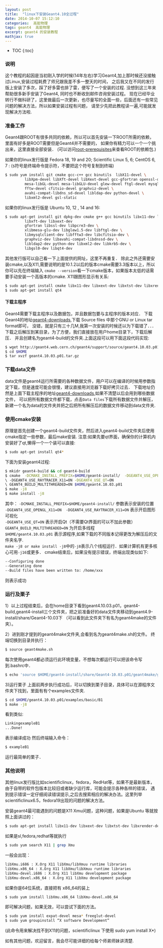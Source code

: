```yaml
---
layout: post
title:  "linux下安装Geant4.10全过程"
date: 2014-10-07 15:12:10
categories:  高能物理 
tags: geant4  高能物理
excerpt: geant4 的安装教程
mathjax: true
---
```

* TOC
{:toc}

### 说明
这个教程的起因是当初刚入学的时候(14年左右)学习Geant4,加上那时候还没接触过Linux,安装过程耗费了师兄跟我差不多一整天的时间，
之后我又在不同的发行版上安装了多次，踩了好多雷也排了雷，便写了一个安装的过程. 没想到这三年来帮助很多新手安装了Geant4,
同时也不断收到邮件咨询安装过程。
现在已经毕业转行不做科研了，这里做最后一次更新，也尽量写的全面一些，后面还有一些常见问题的解决方法，所以如果安装过程有问题，
请至少先把此教程读一遍,可能就发现解决方法啦.

### 准备工作

Geant4跟ROOT有很多共同的依赖，所以可以首先安装一下ROOT所需的依赖，里面有好多是ROOT需要但是Geant4并不需要的，
如果你有精力可以一个一个挑出来，这里直接全部安装．
(可以访问[root-prerequisites](https://root.cern.ch/build-prerequisites)来查看ROOT的依赖包.)

如果你的linux发行版是 Fedora 18, 19 and 20; Scientific Linux 5, 6; CentOS 6, 7 :
(`$`符号是终端命令提示符，不要把这个符号复制到终端)  
```bash
$ sudo yum install git cmake gcc-c++ gcc binutils  libX11-devel \  
         libXpm-devel libXft-devel libXext-devel gcc-gfortran openssl-devel pcre-devel \
         mesa-libGL-devel mesa-libGLU-devel glew-devel ftgl-devel mysql-devel \
         fftw-devel cfitsio-devel graphviz-devel \
         avahi-compat-libdns_sd-devel libldap-dev python-devel \
         libxml2-devel gsl-static
```
如果你的linux发行版是 Ubuntu 10, 12 , 14 and 16:

```bash
$ sudo apt-get install git dpkg-dev cmake g++ gcc binutils libx11-dev libxpm-dev \
         libxft-dev libxext-dev
         gfortran libssl-dev libpcre3-dev \
         xlibmesa-glu-dev libglew1.5-dev libftgl-dev \
         libmysqlclient-dev libfftw3-dev libcfitsio-dev \
         graphviz-dev libavahi-compat-libdnssd-dev \
         libldap2-dev python-dev libxml2-dev libkrb5-dev \
         libgsl0-dev libqt4-dev
```

其他发行版可以自己看一下上面提供的网址，这里不再重复．
除此之外还需要安装cmake,以及X11,需要说明的是10.1.2以后的版本cmake需要3.3版本以上，所以你可以先在终端输入
`cmake --version`看一下cmake版本，如果版本太低的话需要手动安装一个高版本的cmake. X11跟图形显示有关系:

```bash
$ sudo apt-get install cmake libx11-dev libxext-dev libxtst-dev libxrender-dev libxmu-dev  libxmuu-dev #安装需要的工具
$ sudo apt-get install qt4
```
#### 下载主程序
Geant4需要下载主程序以及数据包，并且数据包要与主程序的版本对应．
下载Geant4的地址[geant4-downloads](http://geant4.cern.ch/support/download.shtml),下载 Source files 中那个GNU or Linux tar format即可，
没错，就是只有三十几M,我第一次安装的时候还以为下载错了．．．下载之后解压到某目录，为了方便，我们直接放在用户home目录下，下载后解压．
并且创建名为geant4-build的文件夹.上面这段可以用下面这段代码实现:
```bash
$ wget http://geant4.web.cern.ch/geant4/support/source/geant4.10.03.p01.tar.gz -O  $HOME/geant4.10.03.p01.tar.gz #下载源程序
$ cd $HOME
$ tar xvzf geant4.10.03.p01.tar.gz
```

### 下载data文件
data文件是geant4运行所需要的各种数据文件，用户可以在编译的时候用参数指定下载，但是速度可能会很慢，建议直接用浏览器下载好拷贝过去．
下载地址仍然是上面下载主程序的地址[geant4-downloads](http://geant4.cern.ch/support/download.shtml),如果不清楚以后会用到哪些数据文件，
可以把所有数据文件都下载，点击`Data files`下载所有数据文件并解压，新建一个名为data的文件夹并把之后把所有解压后的数据文件移动到data文件夹.

### 使用cmake安装

原理是首先创建一个geant4-build文件夹，然后进入geant4-build文件夹后使用cmake指定一些参数，最后make安装.
注意:如果先要qt界面，确保你的计算机内安装好了qt,懒得一个一个装可以直接:
```bash
$ sudo apt-get install qt4*
```
下面为安装geant4过程:
```bash
$ mkidr geant4-build && cd geant4-build
$ cmake  -DCMAKE_INSTALL_PREFIX=$HOME/geant4-install/  -DGEANT4_USE_OPENGL_X11=ON 
\ -DGEANT4_USE_RAYTRACER_X11=ON -DGEANT4_USE_QT=ON 
\ GEANT4_BUILD_MULTITHREADED=ON $HOME/geant4.10.03.p01
$ make -j8
$ make install -j8
```
其中：
`-DCMAKE_INSTALL_PREFIX=$HOME/geant4-install/` 参数表示安装的位置  
`-DGEANT4_USE_OPENGL_X11=ON  -DGEANT4_USE_RAYTRACER_X11=ON` 表示开启图形可视化  
`-DGEANT4_USE_QT=ON` 表示开启Qt（不需要Qt界面的可以不加此参数）  
`GEANT4_BUILD_MULTITHREADED=ON` 为开启多线程  
`$HOME/geant4.10.03.p01` 表示源程序,如果下载的不同版本记得更改为解压后的文件夹名字.  
`make -j8 or make install -j8`中的`-j8`表示八个线程运行．如果计算机有更多核心可用`-j16`或更多．
cmake结束后，如果没有提示错误，终端出现类似如下:
```bash
--Configuring done
--Generating done
--Build files have been written to: /home/xxx
```
则表示成功

### 运行及栗子

1）以上过程结束后，会在home目录下看到geant4.10.03.p01，geant4-build,geant4-install三个文件夹，把之前准备好的data文件夹移动到geant4.9-install/share/Geant4-10.03下
（可以看到此文件夹下有名为geant4make的文件夹）。

2）进到刚才提到的geant4make文件夹,会看到名为geant4make.sh的文件。
终端切换到目录并执行：
```bash
$ source geant4make.sh
```
每次使用geant4都必须运行此环境变量，不想每次都运行可以把该命令写到.bashrc中．
```bash
$ echo 'source $HOME/geant4-install/share/Geant4-10.03.p01/geant4make/geant4make.sh' >> $HOME/.bashrc
```
3)运行栗子
上面前两步执行成功后，可以切换到栗子目录，具体可以在源程序文件夹下找到，里面有有个examples文件夹.
```bash
$ cd $HOME/geant4.10.03.p01/examples/basic/B1
$ make -j8
```
看到类似:
```bash
LinkingexampleB1
...Done!
```
表示编译成功
然后终端输入命令：
```bash
$ exampleB1
```
运行最简单的栗子．

### 其他说明
其他linux发行版比如scientificlinux，fedora，RedHat等，如果不是最新版本，由于自带的软件包版本比较旧或者缺少运行库，可能会提示各种各样的错误，
遇到提示错误一定仔细阅读错误提示,之后去搜索相应的解决办法。这里列举scientificlinux6.5，fedora19出现的问题的解决方法。

安装geant4最可能遇到的问题是X11 Xmu问题，这种问题，如果是Ubuntu 等就按照上面讲过的：
```bash
$ sudo apt-get install libx11-dev libxext-dev libxtst-dev libxrender-dev libxmu-dev  libxmuu-dev
```
如果是sl,fedora,redhat等就执行 
```bash
$ sudo yum search X11 | grep Xmu
```
一般会出现：
```bash
libXmu.i686 : X.Org X11 libXmu/libXmuu runtime libraries
libXmu.x86_64 : X.Org X11 libXmu/libXmuu runtime libraries
libXmu-devel.i686 : X.Org X11 libXmu development package
libXmu-devel.x86_64 : X.Org X11 libXmu development package
```
如果你是64位系统，直接把有 x86_64的装上
```bash
$ sudo yum install libXmu.x86_64 libXmu-devel.x86_64 
```
即可解决问题，如果无效，可以尝试下面的方法。
```bash
$ sudo yum install expat-devel mesa* freeglut-devel
$ sudo yum groupinstall “X software Development”
```
(此命令用来解决找不到X11的问题，scientificlinux 下使用 sudo yum install X*)

如有其他问题，欢迎留言，我会尽可能详细的给每个师弟师妹讲清楚.
